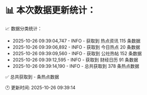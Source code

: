 📊 本次数据更新统计：
==========================

📈 数据分类统计：
- 2025-10-26 09:39:04,747 - INFO - 获取到 热点资讯 115 条数据
- 2025-10-26 09:39:06,892 - INFO - 获取到 今日热点 20 条数据
- 2025-10-26 09:39:09,560 - INFO - 获取到 公社热帖 152 条数据
- 2025-10-26 09:39:12,595 - INFO - 获取到 财经日历 91 条数据
- 2025-10-26 09:39:14,190 - INFO - 总共获取到 378 条热点数据

✅ 总共获取到 - 条热点数据

🕐 更新时间: 2025-10-26 09:39:14
